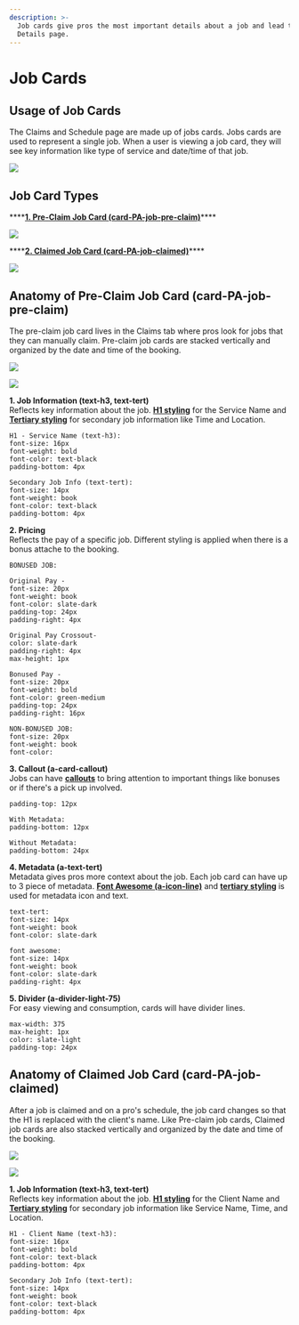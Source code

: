 ```yaml
---
description: >-
  Job cards give pros the most important details about a job and lead to a Job
  Details page.
---
```


# Job Cards

## Usage of Job Cards

The Claims and Schedule page are made up of jobs cards. Jobs cards are used to represent a single job. When a user is viewing a job card, they will see key information like type of service and date/time of that job.

![](../../.gitbook/assets/jobs-overview%20%282%29.png)

## Job Card Types

\*\*\*\*[**1. Pre-Claim Job Card \(card-PA-job-pre-claim\)**](job-cards.md#anatomy-of-pre-claim-job-card-card-pa-job-pre-claim)\*\*\*\*

![](../../.gitbook/assets/job-card-pre-claim.png)

  
****[**2. Claimed Job Card \(card-PA-job-claimed\)**](job-cards.md#anatomy-of-claimed-job-card-card-pa-job-claimed)\*\*\*\*

![](../../.gitbook/assets/job-card-claimed-overview.png)

## Anatomy of Pre-Claim Job Card \(**card-PA-job-pre-claim**\)

The pre-claim job card lives in the Claims tab where pros look for jobs that they can manually claim. Pre-claim job cards are stacked vertically and organized by the date and time of the booking. 

![](../../.gitbook/assets/job-card-pre-claim.png)

![](../../.gitbook/assets/job-cards-details%20%281%29.png)

**1. Job Information \(text-h3, text-tert\)**  
Reflects key information about the job. [**H1 styling**](../typography/#h1-style) for the Service Name and [**Tertiary styling**](../typography/#tertiary-styling) for secondary job information like Time and Location.

```text
H1 - Service Name (text-h3):
font-size: 16px
font-weight: bold
font-color: text-black
padding-bottom: 4px

Secondary Job Info (text-tert):
font-size: 14px
font-weight: book
font-color: text-black
padding-bottom: 4px
```

**2. Pricing**  
Reflects the pay of a specific job. Different styling is applied when there is a bonus attache to the booking.

```text
BONUSED JOB:

Original Pay - 
font-size: 20px
font-weight: book
font-color: slate-dark
padding-top: 24px
padding-right: 4px

Original Pay Crossout- 
color: slate-dark
padding-right: 4px
max-height: 1px

Bonused Pay -
font-size: 20px
font-weight: bold
font-color: green-medium
padding-top: 24px
padding-right: 16px
```

```text
NON-BONUSED JOB:
font-size: 20px
font-weight: book
font-color: 
```

**3. Callout \(a-card-callout\)**  
Jobs can have [**callouts**](../callouts.md) to bring attention to important things like bonuses or if there's a pick up involved. 

```text
padding-top: 12px

With Metadata:
padding-bottom: 12px

Without Metadata:
padding-bottom: 24px
```

**4. Metadata \(a-text-tert\)**  
Metadata gives pros more context about the job. Each job card can have up to 3 piece of metadata. [**Font Awesome \(a-icon-line\)**](../../brand-guidelines/line-icons.md#fontawesome-guidelines) and [**tertiary styling**](../typography/#tertiary-styling) is used for metadata icon and text. 

```text
text-tert:
font-size: 14px
font-weight: book
font-color: slate-dark

font awesome:
font-size: 14px
font-weight: book
font-color: slate-dark
padding-right: 4px
```

**5. Divider \(a-divider-light-75\)**  
For easy viewing and consumption, cards will have divider lines.

```text
max-width: 375
max-height: 1px
color: slate-light
padding-top: 24px
```

## Anatomy of Claimed Job Card \(card-PA-job-claimed\)

After a job is claimed and on a pro's schedule, the job card changes so that the H1 is replaced with the client's name. Like Pre-claim job cards, Claimed job cards are also stacked vertically and organized by the date and time of the booking. 

![](https://blobscdn.gitbook.com/v0/b/gitbook-28427.appspot.com/o/assets%2F-LPWP46krdBhvVZjXTI3%2F-LvM4_j1XWmuYC1DomAs%2F-LvNLXSGBW0ENpcE-OxF%2FJobs-Overview.png?alt=media&token=8bffaae4-f936-426a-a805-24c7af1305de)

![](../../.gitbook/assets/job-cards-claimed-details.png)

**1. Job Information \(text-h3, text-tert\)**  
Reflects key information about the job. [**H1 styling**](../typography/#h1-style) for the Client Name and [**Tertiary styling**](../typography/#tertiary-styling) for secondary job information like Service Name, Time, and Location.

```text
H1 - Client Name (text-h3):
font-size: 16px
font-weight: bold
font-color: text-black
padding-bottom: 4px

Secondary Job Info (text-tert):
font-size: 14px
font-weight: book
font-color: text-black
padding-bottom: 4px
```


